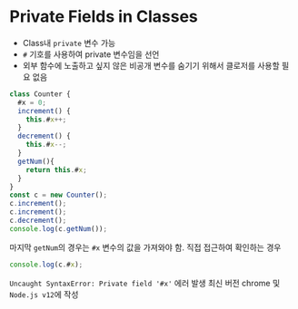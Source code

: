 # Private Fields in Classes

* Class내 `private` 변수 가능
* `#` 기호를 사용하여 private 변수임을 선언
* 외부 함수에 노출하고 싶지 않은 비공개 변수를 숨기기 위해서 클로저를 사용할 필요 없음

```javascript
class Counter {
  #x = 0;
  increment() {
    this.#x++;
  }
  decrement() {
    this.#x--;
  }
  getNum(){
    return this.#x;
  }
}
const c = new Counter();
c.increment(); 
c.increment(); 
c.decrement(); 
console.log(c.getNum());
```

마지막 `getNum`의 경우는 `#x` 변수의 값을 가져와야 함.
직접 접근하여 확인하는 경우 

```javascript
console.log(c.#x);
```

`Uncaught SyntaxError: Private field '#x'` 에러 발생
최신 버전 chrome 및 `Node.js v12`에 작성
